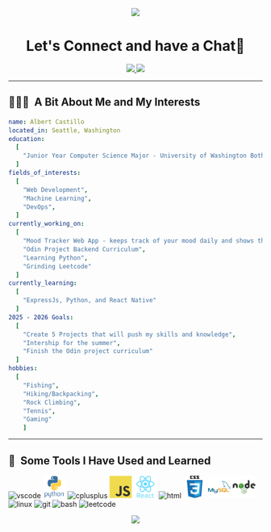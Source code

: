 <p align="center">
  <img src="https://capsule-render.vercel.app/api?type=waving&color=gradient&text=Hey!&height=100&section=header"/>
</p>

<h1 align="center">
  Let's Connect and have a Chat💬
</h1>

<p align="center">
<a href="https://www.linkedin.com/in/albert-castillo-83b2ba208/">
  <img height="50" src="https://user-images.githubusercontent.com/46517096/166973395-19676cd8-f8ec-4abf-83ff-da8243505b82.png"/>
</a>
<a href="https://leetcode.com/u/albert_03/">
  <img height = "50" src="https://cdn.jsdelivr.net/gh/devicons/devicon@latest/icons/leetcode/leetcode-original.png"/>    
</a>
</p>

---

<h2> 👨🏻‍💻 &nbsp;A Bit About Me and My Interests</h2>

```yaml
name: Albert Castillo
located_in: Seattle, Washington
education:
  [
    "Junior Year Computer Science Major - University of Washington Bothell",
  ]
fields_of_interests:
  [
    "Web Development",
    "Machine Learning",
    "DevOps",
  ]
currently_working_on: 
  [ 
    "Mood Tracker Web App - keeps track of your mood daily and shows the average mood in your location based on a 1-10 scale.",
    "Odin Project Backend Curriculum",
    "Learning Python",
    "Grinding Leetcode"
  ]
currently_learning: 
  [
    "ExpressJs, Python, and React Native"
  ]
2025 - 2026 Goals: 
  [
    "Create 5 Projects that will push my skills and knowledge", 
    "Intership for the summer", 
    "Finish the Odin project curriculum"
  ]
hobbies: 
  [
    "Fishing", 
    "Hiking/Backpacking", 
    "Rock Climbing", 
    "Tennis", 
    "Gaming"
    ]
```
  
---  
  
<h2> 🚀 &nbsp;Some Tools I Have Used and Learned</h2>
<p align="left">
<img src="https://cdn.jsdelivr.net/gh/devicons/devicon/icons/vscode/vscode-original.svg" alt="vscode" width="45" height="45"/>
<img src="https://raw.githubusercontent.com/devicons/devicon/master/icons/python/python-original-wordmark.svg" alt="python" width="45" height="45"/>
<img src="https://cdn.jsdelivr.net/gh/devicons/devicon/icons/cplusplus/cplusplus-original.svg" alt="cplusplus" width="45" height="45"/>
<img src="https://raw.githubusercontent.com/devicons/devicon/master/icons/javascript/javascript-original.svg" alt="javascript" width="45" height="45" />
<img src="https://raw.githubusercontent.com/devicons/devicon/master/icons/react/react-original-wordmark.svg" alt="react" width="45" height="45" />
<img src="https://cdn.jsdelivr.net/gh/devicons/devicon/icons/html5/html5-original.svg" alt="html" width="45" height="45"/>
<img src="https://raw.githubusercontent.com/devicons/devicon/master/icons/css3/css3-original-wordmark.svg" alt="css3" width="45" height="45" />
<img src="https://raw.githubusercontent.com/devicons/devicon/master/icons/mysql/mysql-original-wordmark.svg" alt="mysql" width="45" height="45" />
<img src="https://raw.githubusercontent.com/devicons/devicon/master/icons/nodejs/nodejs-original-wordmark.svg" alt="nodejs" width="45" height="45" />
<img src="https://cdn.jsdelivr.net/gh/devicons/devicon/icons/linux/linux-original.svg" alt="linux" width="45" height="45"/>       
<img src="https://cdn.jsdelivr.net/gh/devicons/devicon/icons/git/git-original.svg" alt="git" width="45" height="45"/>
<img src="https://cdn.jsdelivr.net/gh/devicons/devicon/icons/bash/bash-original.svg" alt="bash" width="45" height="45"/>
<img src="https://cdn.jsdelivr.net/gh/devicons/devicon@latest/icons/leetcode/leetcode-original.svg" alt="leetcode" height = "45" width= "45"/> 
</p>

<p align="center">
  <img src="https://capsule-render.vercel.app/api?type=waving&color=gradient&height=100&section=footer"/>
</p>
